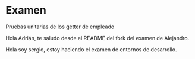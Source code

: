 ﻿# Examen
Pruebas unitarias de los getter de empleado

Hola Adrián, te saludo desde el README del fork del examen de Alejandro.

Hola soy sergio, estoy haciendo el examen de entornos de desarrollo.
